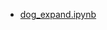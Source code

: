 - [dog_expand.ipynb](https://colab.research.google.com/drive/1sOcNL1BjKfz9FvyXc1T9qteuvxHyVWJa?hl=ja)
